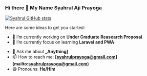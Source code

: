 ### Hi there 👋 My Name Syahrul Aji Prayoga


[![Syahrul GitHub stats](https://github-readme-stats.vercel.app/api?username=Syahrul-Prayoga&show_icons=true&theme=dark)](https://github.com/anuraghazra/github-readme-stats)

Here are some ideas to get you started:

- 🔭 I’m currently working on **Under Graduate Reasearch Proposal**
- 🌱 I’m currently focus on learning **Laravel and PWA**
<!-- - 👯 I’m looking to collaborate on ...
- 🤔 I’m looking for help with ...
- ⚡ Fun fact: ... (under pronouns) -->
- 💬 Ask me about **_Anything]**
- 📫 How to reach me: **[syahrulprayoga@gmail.com] (mailto:syahrulprayoga@gmail.com)**
- 😄 Pronouns: **He/Him**


